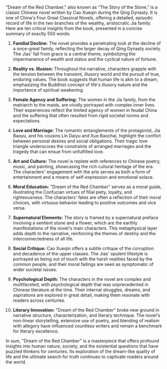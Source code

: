 "Dream of the Red Chamber," also known as "The Story of the Stone," is a classic Chinese novel written by Cao Xueqin during the Qing Dynasty. It is one of China's Four Great Classical Novels, offering a detailed, episodic record of life in the two branches of the wealthy, aristocratic Jia family. Here are ten critical insights from the book, presented in a concise summary of exactly 550 words:

1. **Familial Decline:** The novel provides a penetrating look at the decline of a once-great family, reflecting the larger decay of Qing Dynasty society. The Jias' fall from grace is a central theme, symbolizing the impermanence of wealth and status and the cyclical nature of fortune.

2. **Reality vs. Illusion:** Throughout the narrative, characters grapple with the tension between the transient, illusory world and the pursuit of true, enduring values. The book suggests that human life is akin to a dream, emphasizing the Buddhist concept of life's illusory nature and the importance of spiritual awakening.

3. **Female Agency and Suffering:** The women in the Jia family, from the matriarch to the maids, are vividly portrayed with complex inner lives. Their experiences reflect the limited agency of women in feudal China and the suffering that often resulted from rigid societal norms and expectations.

4. **Love and Marriage:** The romantic entanglements of the protagonist, Jia Baoyu, and his cousins Lin Daiyu and Xue Baochai, highlight the conflict between personal desires and social obligations. Their tragic love triangle underscores the constraints of arranged marriages and the tragedy that can ensue from unfulfilled love.

5. **Art and Culture:** The novel is replete with references to Chinese poetry, music, and painting, showcasing the rich cultural heritage of the era. The characters' engagement with the arts serves as both a form of entertainment and a means of self-expression and emotional solace.

6. **Moral Education:** "Dream of the Red Chamber" serves as a moral guide, illustrating the Confucian virtues of filial piety, loyalty, and righteousness. The characters' fates are often a reflection of their moral choices, with virtuous behavior leading to positive outcomes and vice versa.

7. **Supernatural Elements:** The story is framed by a supernatural preface involving a sentient stone and a flower, which are the earthly manifestations of the novel's main characters. This metaphysical layer adds depth to the narrative, reinforcing the themes of destiny and the interconnectedness of all life.

8. **Social Critique:** Cao Xueqin offers a subtle critique of the corruption and decadence of the upper classes. The Jias' opulent lifestyle is portrayed as being out of touch with the harsh realities faced by the common people, and their moral failings are seen as symptomatic of wider societal issues.

9. **Psychological Depth:** The characters in the novel are complex and multifaceted, with psychological depth that was unprecedented in Chinese literature at the time. Their internal struggles, dreams, and aspirations are explored in great detail, making them resonate with readers across centuries.

10. **Literary Innovation:** "Dream of the Red Chamber" broke new ground in narrative structure, characterization, and literary technique. The novel's non-linear storytelling, extensive use of poetry, and blending of realism with allegory have influenced countless writers and remain a benchmark for literary excellence.

In sum, "Dream of the Red Chamber" is a masterpiece that offers profound insights into human nature, society, and the existential questions that have puzzled thinkers for centuries. Its exploration of the dream-like quality of life and the ultimate search for truth continues to captivate readers around the world.